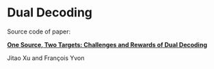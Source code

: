 # Dual Decoding

Source code of paper:

[**One Source, Two Targets: Challenges and Rewards of Dual Decoding**](https://arxiv.org/abs/2109.10197)

Jitao Xu and François Yvon

# 

